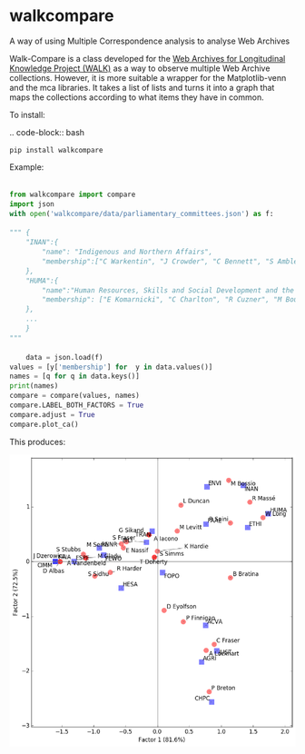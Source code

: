 # walkcompare

A way of using Multiple Correspondence analysis to analyse Web Archives

Walk-Compare is a class developed for the [Web Archives for Longitudinal Knowledge Project (WALK)](https://github.com/web-archive-group/WALK) as a way to observe multiple Web Archive collections. However, it is more suitable a wrapper for the Matplotlib-venn and the mca libraries. It takes a list of lists and turns it into a graph that maps the collections according to what items they have in common.

To install:

.. code-block:: bash

    pip install walkcompare


Example:

```python

from walkcompare import compare
import json
with open('walkcompare/data/parliamentary_committees.json') as f:

""" {
    "INAN":{
        "name": "Indigenous and Northern Affairs",
        "membership":["C Warkentin", "J Crowder", "C Bennett", "S Ambler", "D Bevington", "R Boughen", "R Clarke", "J Genest-Jourdain", "J Hillyer", "C Hughes", "G Rickford", "K Seeback"]
    },
    "HUMA":{
        "name":"Human Resources, Skills and Social Development and the Status of Persons with Disabilities",
        "membership": ["E Komarnicki", "C Charlton", "R Cuzner", "M Boutin-Sweet", "B Butt", "R Cleary", "J Daniel", "F Lapointe", "K Leitch", "C Mayes", "P McColeman", "D Shory"]
    },
    ...
    }
"""

    data = json.load(f)
values = [y['membership'] for  y in data.values()]
names = [q for q in data.keys()]
print(names)
compare = compare(values, names)
compare.LABEL_BOTH_FACTORS = True
compare.adjust = True
compare.plot_ca()
```

This produces:

![Parliamentary](/walkcompare/examples/parl_comm.png)
